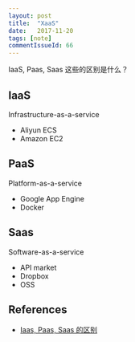 ```yaml
---
layout: post
title:  "XaaS"
date:   2017-11-20
tags: [note]
commentIssueId: 66
---
```


IaaS, Paas, Saas 这些的区别是什么？

## IaaS
Infrastructure-as-a-service
* Aliyun ECS
* Amazon EC2

## PaaS
Platform-as-a-service
* Google App Engine
* Docker

## Saas
Software-as-a-service
* API market
* Dropbox
* OSS

## References
* [Iaas, Paas, Saas 的区别](http://www.ruanyifeng.com/blog/2017/07/iaas-paas-saas.html)
